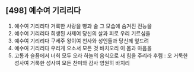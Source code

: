 ## [498] 예수여 기리리다

1) 예수여 기리리다 거룩한 사랑을 빵과 술 그 모습에 숨겨진 전능을
2) 예수여 기리리다 희생된 사제여 당신의 살과 피로 우리 기르심을
3) 예수여 기리리다 구세주 왕이여 천사와 성인들과 당신께 엎드려
4) 예수여 기리리다 우리게 오소서 모든 것 바치오리 이 몸과 마음을 
5) 고통과 슬픔에서 너희 모두 오라 하늘의 음식으로 새 힘을 주리라
후렴 : 오 거룩한 성사여 거룩한 성사여 모든 찬미와 감사 영원히 바치리
